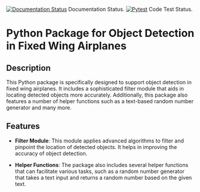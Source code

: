 [![Documentation Status](https://readthedocs.org/projects/eflatun-uav/badge/?version=latest)](https://eflatun-uav.readthedocs.io/en/latest/?badge=latest) Documentation Status.
[![Pytest](https://github.com/sezer-muhammed/eflatun_uav/actions/workflows/pytest.yml/badge.svg)](https://github.com/sezer-muhammed/eflatun_uav/actions/workflows/pytest.yml) Code Test Status.
# Python Package for Object Detection in Fixed Wing Airplanes

## Description

This Python package is specifically designed to support object detection in fixed wing airplanes. It includes a sophisticated filter module that aids in locating detected objects more accurately. Additionally, this package also features a number of helper functions such as a text-based random number generator and many more.

## Features

* **Filter Module**: This module applies advanced algorithms to filter and pinpoint the location of detected objects. It helps in improving the accuracy of object detection.

* **Helper Functions**: The package also includes several helper functions that can facilitate various tasks, such as a random number generator that takes a text input and returns a random number based on the given text.
